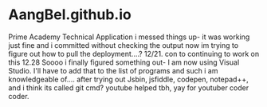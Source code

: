 # AangBel.github.io
Prime Academy Technical Application 
i messed things up- it was working just fine and i committed without checking the output now im trying to figure out how to pull the deployment....? 12/21. con to continuing to work on this 
12.28
Soooo i finally figured something out- I am now using Visual Studio. I'll have to add that to the list of programs and such i am knowledgeable of.... after trying out Jsbin, jsfiddle, codepen, notepad++, and i think its called git cmd? youtube helped tbh, yay for youtuber coder coder. 
